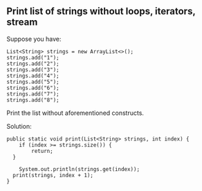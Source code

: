 ## Print list of strings without loops, iterators, stream

Suppose you have:

    List<String> strings = new ArrayList<>();  
    strings.add("1");  
    strings.add("2");  
    strings.add("3");  
    strings.add("4");  
    strings.add("5");  
    strings.add("6");  
    strings.add("7");  
    strings.add("8");

Print the list without aforementioned constructs.

Solution:

    public static void print(List<String> strings, int index) {  
        if (index >= strings.size()) {  
            return;  
      }  
      
        System.out.println(strings.get(index));  
      print(strings, index + 1);  
    }

